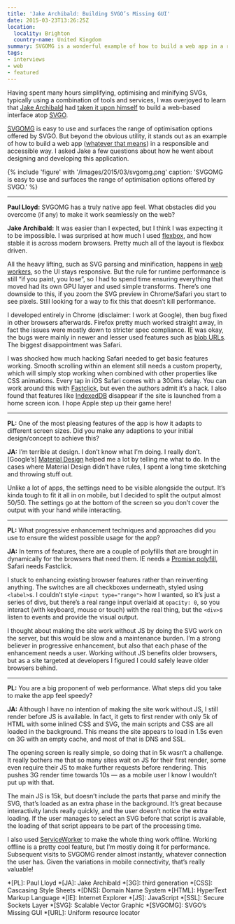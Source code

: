 ```yaml
---
title: 'Jake Archibald: Building SVGO’s Missing GUI'
date: 2015-03-23T13:26:25Z
location:
  locality: Brighton
  country-name: United Kingdom
summary: SVGOMG is a wonderful example of how to build a web app in a responsible and accessible way. I asked its creator, Jake Archibald, a few questions about how he designed and developed this native-feeling SVG optimisation app.
tags:
- interviews
- web
- featured
---
```

Having spent many hours simplifying, optimising and minifying SVGs, typically using a combination of tools and services, I was overjoyed to learn that [Jake Archibald][1] had [taken it upon himself][2] to build a web-based interface atop [SVGO][3].

[SVGOMG][4] is easy to use and surfaces the range of optimisation options offered by SVGO. But beyond the obvious utility, it stands out as an example of how to build a web app ([whatever that means][5]) in a responsible and accessible way. I asked Jake a few questions about how he went about designing and developing this application.

{% include 'figure' with '/images/2015/03/svgomg.png'
  caption: 'SVGOMG is easy to use and surfaces the range of optimisation options offered by SVGO.'
%}

***

**Paul Lloyd:** SVGOMG has a truly native app feel. What obstacles did you overcome (if any) to make it work seamlessly on the web?

**Jake Archibald:** It was easier than I expected, but I think I was expecting it to be impossible. I was surprised at how much I used [flexbox][6], and how stable it is across modern browsers. Pretty much all of the layout is flexbox driven.

All the heavy lifting, such as SVG parsing and minification, happens in [web workers][7], so the UI stays responsive. But the rule for runtime performance is still “if you paint, you lose”, so I had to spend time ensuring everything that moved had its own GPU layer and used simple transforms. There’s one downside to this, if you zoom the SVG preview in Chrome/Safari you start to see pixels. Still looking for a way to fix this that doesn’t kill performance.

I developed entirely in Chrome (disclaimer: I work at Google), then bug fixed in other browsers afterwards. Firefox pretty much worked straight away, in fact the issues were mostly down to stricter spec compliance. IE was okay, the bugs were mainly in newer and lesser used features such as [blob URLs][8]. The biggest disappointment was Safari.

I was shocked how much hacking Safari needed to get basic features working. Smooth scrolling within an element still needs a custom property, which will simply stop working when combined with other properties like CSS animations. Every tap in iOS Safari comes with a 300ms delay. You can work around this with [Fastclick][9], but even the authors admit it’s a hack. I also found that features like [IndexedDB][10] disappear if the site is launched from a home screen icon. I hope Apple step up their game here!

***

**PL:** One of the most pleasing features of the app is how it adapts to different screen sizes. Did you make any adaptions to your initial design/concept to achieve this?

**JA:** I’m terrible at design. I don’t know what I’m doing. I really don’t. [Google’s] [Material Design][11] helped me a lot by telling me what to do. In the cases where Material Design didn’t have rules, I spent a long time sketching and throwing stuff out.

Unlike a lot of apps, the settings need to be visible alongside the output. It’s kinda tough to fit it all in on mobile, but I decided to split the output almost 50/50. The settings go at the bottom of the screen so you don’t cover the output with your hand while interacting.

***

**PL:** What progressive enhancement techniques and approaches did you use to ensure the widest possible usage for the app?

**JA:** In terms of features, there are a couple of polyfills that are brought in dynamically for the browsers that need them. IE needs a [Promise polyfill][12], Safari needs Fastclick.

I stuck to enhancing existing browser features rather than reinventing anything. The switches are all checkboxes underneath, styled using `<label>`s. I couldn’t style `<input type="range">` how I wanted, so it’s just a series of divs, but there’s a real range input overlaid at `opacity: 0`, so you interact (with keyboard, mouse or touch) with the real thing, but the `<div>`s listen to events and provide the visual output.

I thought about making the site work without JS by doing the SVG work on the server, but this would be slow and a maintenance burden. I’m a strong believer in progressive enhancement, but also that each phase of the enhancement needs a user. Working without JS benefits older browsers, but as a site targeted at developers I figured I could safely leave older browsers behind.

***

**PL:** You are a big proponent of web performance. What steps did you take to make the app feel speedy?

**JA:** Although I have no intention of making the site work without JS, I still render before JS is available. In fact, it gets to first render with only 5k of HTML with some inlined CSS and SVG, the main scripts and CSS are all loaded in the background. This means the site appears to load in 1.5s even on 3G with an empty cache, and most of that is DNS and SSL.

The opening screen is really simple, so doing that in 5k wasn’t a challenge. It really bothers me that so many sites wait on JS for their first render, some even require their JS to make further requests before rendering. This pushes 3G render time towards 10s — as a mobile user I know I wouldn’t put up with that.

The main JS is 15k, but doesn’t include the parts that parse and minify the SVG, that’s loaded as an extra phase in the background. It’s great because interactivity lands really quickly, and the user doesn’t notice the extra loading. If the user manages to select an SVG before that script is available, the loading of that script appears to be part of the processing time.

I also used [ServiceWorker][13] to make the whole thing work offline. Working offline is a pretty cool feature, but I’m mostly doing it for performance. Subsequent visits to SVGOMG render almost instantly, whatever connection the user has. Given the variations in mobile connectivity, that’s really valuable!

[1]: http://jakearchibald.com
[2]: http://sarasoueidan.com/blog/svgo-tools/
[3]: https://github.com/svg/svgo
[4]: https://jakearchibald.github.io/svgomg/
[5]: https://adactio.com/journal/6246
[6]: http://www.w3.org/TR/css-flexbox-1/
[7]: http://www.w3.org/TR/workers/
[8]: http://www.w3.org/TR/FileAPI/#url
[9]: http://labs.ft.com/articles/ft-fastclick/
[10]: http://www.w3.org/TR/IndexedDB/
[11]: http://www.google.com/design/spec/material-design/introduction.html
[12]: https://github.com/jakearchibald/es6-promise
[13]: http://www.w3.org/TR/service-workers/

*[PL]: Paul Lloyd
*[JA]: Jake Archibald
*[3G]: third generation
*[CSS]: Cascasing Style Sheets
*[DNS]: Domain Name System
*[HTML]: HyperText Markup Language
*[IE]: Internet Explorer
*[JS]: JavaScript
*[SSL]: Secure Sockets Layer
*[SVG]: Scalable Vector Graphic
*[SVGOMG]: SVGO’s Missing GUI
*[URL]: Uniform resource locator
